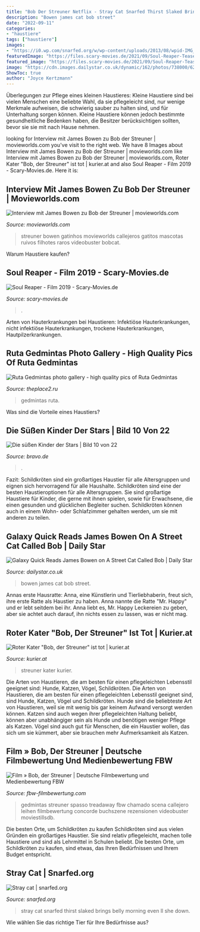 ```yaml
---
title: "Bob Der Streuner Netflix - Stray Cat Snarfed Thirst Slaked Brings Belly Morning Even Ll She Down"
description: "Bowen james cat bob street"
date: "2022-09-11"
categories:
- "haustiere"
tags: ["haustiere"]
images:
- "https://i0.wp.com/snarfed.org/w/wp-content/uploads/2013/08/wpid-IMG_20130822_1753411.jpg"
featuredImage: "https://files.scary-movies.de/2021/09/Soul-Reaper-Teaser-Poster.jpg"
featured_image: "https://files.scary-movies.de/2021/09/Soul-Reaper-Teaser-Poster.jpg"
image: "https://cdn.images.dailystar.co.uk/dynamic/162/photos/738000/620x/James-Bowen-Bob-the-cat-424253.jpg"
ShowToc: true
author: "Joyce Kertzmann"
---
```



Überlegungen zur Pflege eines kleinen Haustieres:
Kleine Haustiere sind bei vielen Menschen eine beliebte Wahl, da sie pflegeleicht sind, nur wenige Merkmale aufweisen, die schwierig sauber zu halten sind, und für Unterhaltung sorgen können. Kleine Haustiere können jedoch bestimmte gesundheitliche Bedenken haben, die Besitzer berücksichtigen sollten, bevor sie sie mit nach Hause nehmen.

	

		
looking for Interview mit James Bowen zu Bob der Streuner | movieworlds.com you've visit to the right web. We have 8 Images about Interview mit James Bowen zu Bob der Streuner | movieworlds.com like Interview mit James Bowen zu Bob der Streuner | movieworlds.com, Roter Kater &quot;Bob, der Streuner&quot; ist tot | kurier.at and also Soul Reaper - Film 2019 - Scary-Movies.de. Here it is:
		
    
## Interview Mit James Bowen Zu Bob Der Streuner | Movieworlds.com

<img loading=lazy src="http://www.movieworlds.com/images/specials/James_Bowen_1.jpg" onerror="this.onerror=null;this.src='https://tse4.mm.bing.net/th?id=OIP.NLSaNMV8JZRPimw3A2aw6wAAAA&amp;pid=15.1';" alt="Interview mit James Bowen zu Bob der Streuner | movieworlds.com">

_Source: movieworlds.com_

>streuner bowen gatinhos movieworlds callejeros gatitos mascotas ruivos filhotes raros videobuster bobcat. 

	

Warum Haustiere kaufen?

    
## Soul Reaper - Film 2019 - Scary-Movies.de

<img loading=lazy src="https://files.scary-movies.de/2021/09/Soul-Reaper-Teaser-Poster.jpg" onerror="this.onerror=null;this.src='https://tse4.mm.bing.net/th?id=OIP.QQYayQ2x6zDezUQ3IpOS7QHaKd&amp;pid=15.1';" alt="Soul Reaper - Film 2019 - Scary-Movies.de">

_Source: scary-movies.de_

>. 

	

Arten von Hauterkrankungen bei Haustieren: Infektiöse Hauterkrankungen, nicht infektiöse Hauterkrankungen, trockene Hauterkrankungen, Hautpilzerkrankungen.

    
## Ruta Gedmintas Photo Gallery - High Quality Pics Of Ruta Gedmintas

<img loading=lazy src="https://www.theplace2.ru/archive/ruta_gedmintas/img/rutagedmintasflat.jpg" onerror="this.onerror=null;this.src='https://tse3.mm.bing.net/th?id=OIP.yoOXHn9wbbhiBCM9FCLjoAHaE7&amp;pid=15.1';" alt="Ruta Gedmintas photo gallery - high quality pics of Ruta Gedmintas">

_Source: theplace2.ru_

>gedmintas ruta. 

	

Was sind die Vorteile eines Haustiers?

    
## Die Süßen Kinder Der Stars | Bild 10 Von 22

<img loading=lazy src="https://www.bravo.de/assets/field/image/charlie_sheen.png" onerror="this.onerror=null;this.src='https://tse3.mm.bing.net/th?id=OIP.btbSia35UWUQBCu0Ba2KNQAAAA&amp;pid=15.1';" alt="Die süßen Kinder der Stars | Bild 10 von 22">

_Source: bravo.de_

>. 

	

Fazit: Schildkröten sind ein großartiges Haustier für alle Altersgruppen und eignen sich hervorragend für alle Haushalte.
Schildkröten sind eine der besten Haustieroptionen für alle Altersgruppen. Sie sind großartige Haustiere für Kinder, die gerne mit ihnen spielen, sowie für Erwachsene, die einen gesunden und glücklichen Begleiter suchen. Schildkröten können auch in einem Wohn- oder Schlafzimmer gehalten werden, um sie mit anderen zu teilen.

    
## Galaxy Quick Reads James Bowen On A Street Cat Called Bob | Daily Star

<img loading=lazy src="https://cdn.images.dailystar.co.uk/dynamic/162/photos/738000/620x/James-Bowen-Bob-the-cat-424253.jpg" onerror="this.onerror=null;this.src='https://tse3.mm.bing.net/th?id=OIP.uo5PHeyxxamvVopJlAM_kgHaE7&amp;pid=15.1';" alt="Galaxy Quick Reads James Bowen on A Street Cat Called Bob | Daily Star">

_Source: dailystar.co.uk_

>bowen james cat bob street. 

	

Annas erste Hausratte:
Anna, eine Künstlerin und Tierliebhaberin, freut sich, ihre erste Ratte als Haustier zu haben. Anna nannte die Ratte "Mr. Happy" und er lebt seitdem bei ihr. Anna liebt es, Mr. Happy Leckereien zu geben, aber sie achtet auch darauf, ihn nichts essen zu lassen, was er nicht mag.

    
## Roter Kater &quot;Bob, Der Streuner&quot; Ist Tot | Kurier.at

<img loading=lazy src="https://image.kurier.at/images/facebook/4464554/46-87907022.jpg" onerror="this.onerror=null;this.src='https://tse2.mm.bing.net/th?id=OIP.qPS-CVuDmmZ5jLGI9i2XuQHaD4&amp;pid=15.1';" alt="Roter Kater &quot;Bob, der Streuner&quot; ist tot | kurier.at">

_Source: kurier.at_

>streuner kater kurier. 

	

Die Arten von Haustieren, die am besten für einen pflegeleichten Lebensstil geeignet sind: Hunde, Katzen, Vögel, Schildkröten.
Die Arten von Haustieren, die am besten für einen pflegeleichten Lebensstil geeignet sind, sind Hunde, Katzen, Vögel und Schildkröten. Hunde sind die beliebteste Art von Haustieren, weil sie mit wenig bis gar keinem Aufwand versorgt werden können. Katzen sind auch wegen ihrer pflegeleichten Haltung beliebt, können aber unabhängiger sein als Hunde und benötigen weniger Pflege als Katzen. Vögel sind auch gut für Menschen, die ein Haustier wollen, das sich um sie kümmert, aber sie brauchen mehr Aufmerksamkeit als Katzen.

    
## Film » Bob, Der Streuner | Deutsche Filmbewertung Und Medienbewertung FBW

<img loading=lazy src="https://www.fbw-filmbewertung.com/uploads/fbwdb_film/gallery/14188/8b178010361c2f092566a2a6c360f0b85294cdfb.jpg" onerror="this.onerror=null;this.src='https://tse1.mm.bing.net/th?id=OIP.Kykd6gi5gIiwOY4XhYE9qgHaE8&amp;pid=15.1';" alt="Film » Bob, der Streuner | Deutsche Filmbewertung und Medienbewertung FBW">

_Source: fbw-filmbewertung.com_

>gedmintas streuner spasso treadaway fbw chamado scena callejero leihen filmbewertung concorde buchszene rezensionen videobuster moviestillsdb. 

	

Die besten Orte, um Schildkröten zu kaufen
Schildkröten sind aus vielen Gründen ein großartiges Haustier. Sie sind relativ pflegeleicht, machen tolle Haustiere und sind als Lehrmittel in Schulen beliebt. Die besten Orte, um Schildkröten zu kaufen, sind etwas, das Ihren Bedürfnissen und Ihrem Budget entspricht.

    
## Stray Cat | Snarfed.org

<img loading=lazy src="https://i0.wp.com/snarfed.org/w/wp-content/uploads/2013/08/wpid-IMG_20130822_1753411.jpg" onerror="this.onerror=null;this.src='https://tse4.mm.bing.net/th?id=OIP.3bQzsFAShD1f0Cq9Xkav-QHaFj&amp;pid=15.1';" alt="Stray cat | snarfed.org">

_Source: snarfed.org_

>stray cat snarfed thirst slaked brings belly morning even ll she down. 

	

Wie wählen Sie das richtige Tier für Ihre Bedürfnisse aus?

